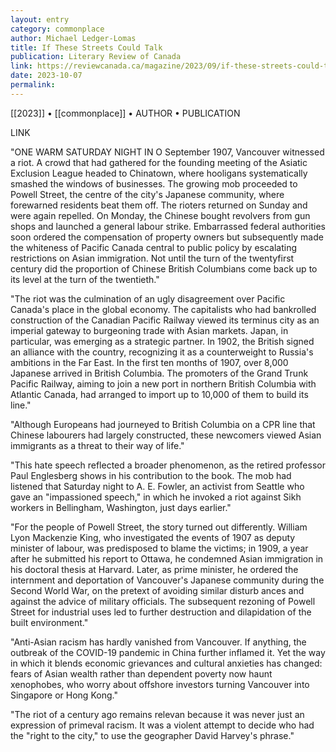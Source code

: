 ```yaml
---
layout: entry
category: commonplace
author: Michael Ledger-Lomas
title: If These Streets Could Talk
publication: Literary Review of Canada
link: https://reviewcanada.ca/magazine/2023/09/if-these-streets-could-talk/
date: 2023-10-07
permalink:
---
```


[[2023]] • [[commonplace]] • AUTHOR • PUBLICATION

LINK

"ONE WARM SATURDAY NIGHT IN O September 1907, Vancouver witnessed a riot. A crowd that had gathered for the founding meeting of the Asiatic Exclusion League headed to Chinatown, where hooligans systematically smashed the windows of businesses. The growing mob proceeded to Powell Street, the centre of the city's Japanese community, where forewarned residents beat them off. The rioters returned on Sunday and were again repelled. On Monday, the Chinese bought revolvers from gun shops and launched a general labour strike. Embarrassed federal authorities soon ordered the compensation of property owners but subsequently made the whiteness of Pacific Canada central to public policy by escalating restrictions on Asian immigration. Not until the turn of the twentyfirst century did the proportion of Chinese British Columbians come back up to its level at the turn of the twentieth."

"The riot was the culmination of an ugly disagreement over Pacific Canada's place in the global economy. The capitalists who had bankrolled construction of the Canadian Pacific Railway viewed its terminus city as an imperial gateway to burgeoning trade with Asian markets. Japan, in particular, was emerging as a strategic partner. In 1902, the British signed an alliance with the country, recognizing it as a counterweight to Russia's ambitions in the Far East. In the first ten months of 1907, over 8,000 Japanese arrived in British Columbia. The promoters of the Grand Trunk Pacific Railway, aiming to join a new port in northern British Columbia with Atlantic Canada, had arranged to import up to 10,000 of them to build its line."

"Although Europeans had journeyed to British Columbia on a CPR line that Chinese labourers had largely constructed, these newcomers viewed Asian immigrants as a threat to their way of life."

"This hate speech reflected a broader phenomenon, as the retired professor Paul Englesberg shows in his contribution to the book. The mob had listened that Saturday night to A. E. Fowler, an activist from Seattle who gave an "impassioned speech," in which he invoked a riot against Sikh workers in Bellingham, Washington, just days earlier."

"For the people of Powell Street, the story turned out differently. William Lyon Mackenzie King, who investigated the events of 1907 as deputy minister of labour, was predisposed to blame the victims; in 1909, a year after he submitted his report to Ottawa, he condemned Asian immigration in his doctoral thesis at Harvard. Later, as prime minister, he ordered the internment and deportation of Vancouver's Japanese community during the Second World War, on the pretext of avoiding similar disturb ances and against the advice of military officials. The subsequent rezoning of Powell Street for industrial uses led to further destruction and dilapidation of the built environment."

"Anti-Asian racism has hardly vanished from Vancouver. If anything, the outbreak of the COVID-19 pandemic in China further inflamed it. Yet the way in which it blends economic grievances and cultural anxieties has changed: fears of Asian wealth rather than dependent poverty now haunt xenophobes, who worry about offshore investors turning Vancouver into Singapore or Hong Kong."

"The riot of a century ago remains relevan because it was never just an expression of primeval racism. It was a violent attempt to decide who had the "right to the city," to use the geographer David Harvey's phrase."
